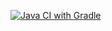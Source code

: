 [![Java CI with Gradle](https://github.com/SobolevaSV/AutoQa8/actions/workflows/gradle.yml/badge.svg)](https://github.com/SobolevaSV/AutoQa8/actions/workflows/gradle.yml)
